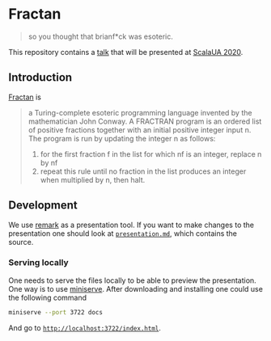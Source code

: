 # Fractan
> so you thought that brianf*ck was esoteric.

This repository contains a [talk][] that will be presented at [ScalaUA 2020][scalaua].

## Introduction
[Fractan][fractan] is
> a Turing-complete esoteric programming language invented by the mathematician John Conway. A FRACTRAN program is an ordered list of positive fractions together with an initial positive integer input n. The program is run by updating the integer n as follows:
>
> 1. for the first fraction f in the list for which nf is an integer, replace n by nf
> 2. repeat this rule until no fraction in the list produces an integer when multiplied by n, then halt.

## Development
We use [remark][] as a presentation tool. If you want to make changes to the presentation one should look at [`presentation.md`][content], which contains the source.

### Serving locally
One needs to serve the files locally to be able to preview the presentation. One way is to use [miniserve][]. After downloading and installing one could use the following command

```bash
miniserve --port 3722 docs
```

And go to [`http://localhost:3722/index.html`](http://localhost:3722/index.html).

[talk]: http://fifth-postulate.nl/fractan/
[scalaua]: https://www.scalaua.com/
[fractan]: https://en.wikipedia.org/wiki/FRACTRAN
[remark]: https://remarkjs.com/#1
[content]: https://github.com/fifth-postulate/fractan/blob/master/docs/presentation.md
[miniserve]: https://github.com/svenstaro/miniserve